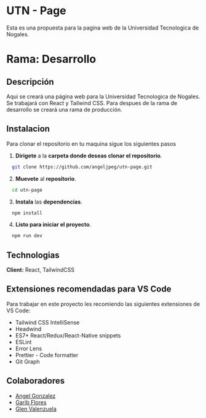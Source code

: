 
# UTN - Page

Esta es una propuesta para la pagina web de la Universidad Tecnologica de Nogales.

# Rama: Desarrollo

## Descripción

Aqui se creará una página web para la Universidad Tecnologica de Nogales. Se trabajará con React y Tailwind CSS.
Para despues de la rama de desarrollo se creará una rama de producción.


## Instalacion

Para clonar el repositorio en tu maquina sigue los siguientes pasos

1. **Dirigete** a la **carpeta donde deseas clonar el repositorio**.
```bash
  git clone https://github.com/angeljpeg/utn-page.git
```
2. **Muevete** al **repositorio**.
```bash
  cd utn-page
```
3. **Instala** las **dependencias**.
```bash
  npm install
```
4. **Listo para iniciar el proyecto**.
```bash
  npm run dev
```

    
## Technologias
 
**Client:** React, TailwindCSS
## Extensiones recomendadas para VS Code

Para trabajar en este proyecto les recomiendo las siguientes extensiones de VS Code:

- Tailwind CSS IntelliSense
- Headwind
- ES7+ React/Redux/React-Native snippets
- ESLint
- Error Lens
- Prettier - Code formatter
- Git Graph


## Colaboradores

- [Angel Gonzalez](https://github.com/angeljpeg)
- [Garib Flores](https://www.github.com/garibcatastrofe)
- [Glen Valenzuela](https://www.github.com/octokatherine)

